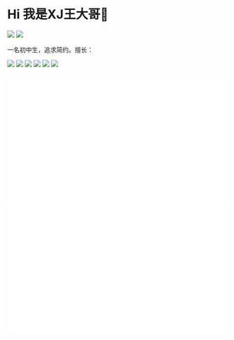 # Hi 我是XJ王大哥👋

<a href="https://shequ.codemao.cn/user/6384716"><img src="https://img.shields.io/badge/%E4%B8%BB%E9%A1%B5-%E7%BC%96%E7%A8%8B%E7%8C%AB-red"/><a>
<a href="https://xjwangdage.feishu.cn/wiki/wikcn0I6BqMVUjIUxnEOujYrtEc"><img src="https://img.shields.io/badge/%E4%BD%9C%E5%93%81%E9%9B%86-%E9%A3%9E%E4%B9%A6-blue"/><a>

一名初中生，追求简约。擅长：

![](https://img.shields.io/badge/Python-black?logo=python)
![](https://img.shields.io/badge/React-black?logo=react)
![](https://img.shields.io/badge/JavaScript-black?logo=javascript)
![](https://img.shields.io/badge/TypeScript-black?logo=typescript)
![](https://img.shields.io/badge/HTML/CSS-black?logo=html5)
![](https://img.shields.io/badge/图形化-black?logo=scratch)

![](https://raw.githubusercontent.com/XJwangdage/github-stats-transparent/output/generated/overview.svg)
![](https://raw.githubusercontent.com/XJwangdage/github-stats-transparent/output/generated/languages.svg)

<!-- [![Anurag's GitHub stats](https://github-readme-stats.vercel.app/api?username=XJwangdage&locale=cn&theme=radical)](https://github.com/anuraghazra/github-readme-stats) -->
